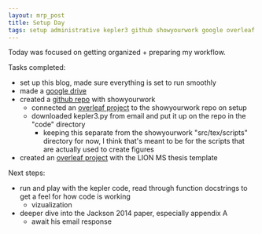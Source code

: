 ```yaml
---
layout: mrp_post
title: Setup Day
tags: setup administrative kepler3 github showyourwork google overleaf
---
```


Today was focused on getting organized + preparing my workflow. 

Tasks completed:
- set up this blog, made sure everything is set to run smoothly
- made a [google drive](https://drive.google.com/drive/folders/17MGI1IRplcB-k7Lhuhfod17BntLvLkOx?usp=sharing)
- created a [github repo](https://github.com/catieslaughts/MRP_2022) with showyourwork
  - connected an [overleaf project](https://www.overleaf.com/read/nqsqzbcwbbnf) to the showyourwork repo on setup
  - downloaded kepler3.py from email and put it up on the repo in the "code" directory
    - keeping this separate from the showyourwork "src/tex/scripts" directory for now, I think that's meant to be for the scripts that are actually used to create figures
- created an [overleaf project](https://www.overleaf.com/read/wdmvscbmmrpt) with the LION MS thesis template

Next steps:
- run and play with the kepler code, read through function docstrings to get a feel for how code is working
  - vizualization
- deeper dive into the Jackson 2014 paper, especially appendix A
  - await his email response
